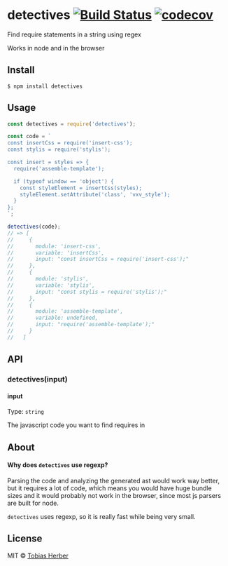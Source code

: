 # detectives [![Build Status](https://travis-ci.org/herber/detectives.svg?branch=master)](https://travis-ci.org/herber/detectives) [![codecov](https://codecov.io/gh/herber/detectives/badge.svg?branch=master)](https://codecov.io/gh/herber/detectives?branch=master)

Find require statements in a string using regex

Works in node and in the browser

## Install

```
$ npm install detectives
```

## Usage

```js
const detectives = require('detectives');

const code = `
const insertCss = require('insert-css');
const stylis = require('stylis');

const insert = styles => {
  require('assemble-template');

  if (typeof window == 'object') {
    const styleElement = insertCss(styles);
    styleElement.setAttribute('class', 'vxv_style');
  }
};
`;

detectives(code);
// => [
//     {
//       module: 'insert-css',
//       variable: 'insertCss',
//       input: "const insertCss = require('insert-css');"
//     },
//     {
//       module: 'stylis',
//       variable: 'stylis',
//       input: "const stylis = require('stylis');"
//     },
//     {
//       module: 'assemble-template',
//       variable: undefined,
//       input: "require('assemble-template');"
//     }
//   ]
```

## API

### detectives(input)

#### input

Type: `string`

The javascript code you want to find requires in

## About

#### Why does `detectives` use regexp?

Parsing the code and analyzing the generated ast would work way better,
but it requires a lot of code, which means you would have
huge bundle sizes and it would probably not work in the browser,
since most js parsers are built for node.

`detectives` uses regexp, so it is really fast while being very small.

## License

MIT © [Tobias Herber](http://tobihrbr.com)
